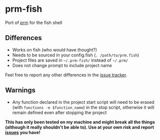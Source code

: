 # prm-fish
Port of [prm](https://github.com/eivind88/prm) for the fish shell

## Differences
- Works on fish (who would have thought?)
- Needs to be sourced in your config.fish (```. /path/to/prm.fish```)
- Project files are saved in ```~/.prm-fish/``` instead of ```~/.prm/```
- Does not change prompt to include project name

Feel free to report any other differences in the [issue tracker](../../issues/).

## Warnings
- Any function declared in the project start script will need to be erased (with ```functions -e $function_name```) in the stop script, otherwise it will remain defined even after stopping the project

**This has only been tested on my machine and might break all the things (although it really shouldn't be able to). Use at your own risk and report [issues](../../issues/) you have!**

